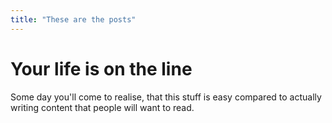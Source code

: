 ```yaml
---
title: "These are the posts"
---
```


# Your life is on the line

Some day you'll come to realise, that this stuff is easy compared to actually writing content that people will want to read.